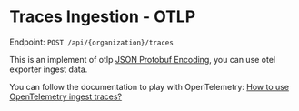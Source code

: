 # Traces Ingestion - OTLP

Endpoint: `POST /api/{organization}/traces`

This is an implement of otlp [JSON Protobuf Encoding](https://opentelemetry.io/docs/specs/otlp/#json-protobuf-encoding), you can use otel exporter ingest data.

You can follow the documentation to play with OpenTelemetry: [How to use OpenTelemetry ingest traces?](../../../../ingestion/traces/opentelemetry)
